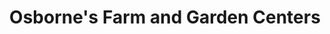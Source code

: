 ---
title: "Osborne's Farm and Garden Centers"
url: /concord/osbornes-farm-and-garden-centers/
shop: garden centre
---